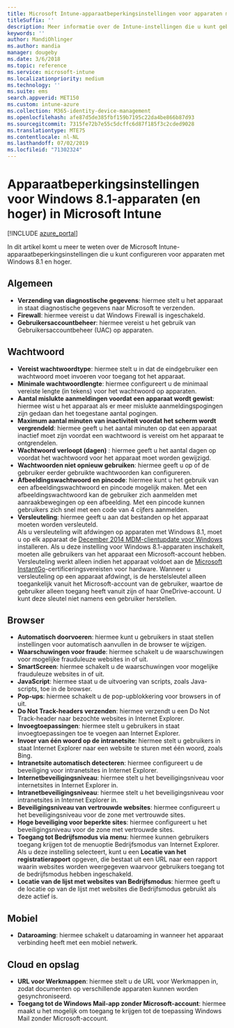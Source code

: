 ```yaml
---
title: Microsoft Intune-apparaatbeperkingsinstellingen voor apparaten met Windows 8.1
titleSuffix: ''
description: Meer informatie over de Intune-instellingen die u kunt gebruiken voor het beheren van apparaatinstellingen en functionaliteit op apparaten met Windows 8.1.
keywords: ''
author: MandiOhlinger
ms.author: mandia
manager: dougeby
ms.date: 3/6/2018
ms.topic: reference
ms.service: microsoft-intune
ms.localizationpriority: medium
ms.technology: ''
ms.suite: ems
search.appverid: MET150
ms.custom: intune-azure
ms.collection: M365-identity-device-management
ms.openlocfilehash: afe87d5de385fbf159b7195c22da4be866b87d93
ms.sourcegitcommit: 7315fe72b7e55c5dcffc6d87f185f3c2cded9028
ms.translationtype: MTE75
ms.contentlocale: nl-NL
ms.lasthandoff: 07/02/2019
ms.locfileid: "71302324"
---
```

# <a name="microsoft-intune-windows-81-and-later-device-restriction-settings"></a>Apparaatbeperkingsinstellingen voor Windows 8.1-apparaten (en hoger) in Microsoft Intune

[!INCLUDE [azure_portal](./includes/azure_portal.md)]

In dit artikel komt u meer te weten over de Microsoft Intune-apparaatbeperkingsinstellingen die u kunt configureren voor apparaten met Windows 8.1 en hoger.


## <a name="general"></a>Algemeen

- **Verzending van diagnostische gegevens**: hiermee stelt u het apparaat in staat diagnostische gegevens naar Microsoft te verzenden.
- **Firewall**: hiermee vereist u dat Windows Firewall is ingeschakeld.
- **Gebruikersaccountbeheer**: hiermee vereist u het gebruik van Gebruikersaccountbeheer (UAC) op apparaten.

## <a name="password"></a>Wachtwoord
- **Vereist wachtwoordtype**: hiermee stelt u in dat de eindgebruiker een wachtwoord moet invoeren voor toegang tot het apparaat.
- **Minimale wachtwoordlengte**: hiermee configureert u de minimaal vereiste lengte (in tekens) voor het wachtwoord op apparaten.
- **Aantal mislukte aanmeldingen voordat een apparaat wordt gewist**: hiermee wist u het apparaat als er meer mislukte aanmeldingspogingen zijn gedaan dan het toegestane aantal pogingen.
- **Maximum aantal minuten van inactiviteit voordat het scherm wordt vergrendeld**: hiermee geeft u het aantal minuten op dat een apparaat inactief moet zijn voordat een wachtwoord is vereist om het apparaat te ontgrendelen.
- **Wachtwoord verloopt (dagen)** : hiermee geeft u het aantal dagen op voordat het wachtwoord voor het apparaat moet worden gewijzigd.
- **Wachtwoorden niet opnieuw gebruiken**: hiermee geeft u op of de gebruiker eerder gebruikte wachtwoorden kan configureren.
- **Afbeeldingswachtwoord en pincode**: hiermee kunt u het gebruik van een afbeeldingswachtwoord en pincode mogelijk maken. Met een afbeeldingswachtwoord kan de gebruiker zich aanmelden met aanraakbewegingen op een afbeelding. Met een pincode kunnen gebruikers zich snel met een code van 4 cijfers aanmelden.
- **Versleuteling**: hiermee geeft u aan dat bestanden op het apparaat moeten worden versleuteld.<br>Als u versleuteling wilt afdwingen op apparaten met Windows 8.1, moet u op elk apparaat de [December 2014 MDM-clientupdate voor Windows](https://support.microsoft.com/kb/3013816) installeren.
Als u deze instelling voor Windows 8.1-apparaten inschakelt, moeten alle gebruikers van het apparaat een Microsoft-account hebben.
Versleuteling werkt alleen indien het apparaat voldoet aan de [Microsoft InstantGo](https://blogs.windows.com/windowsexperience/2014/06/19/instantgo-a-better-way-to-sleep/#IBHULcTfI4PokO8X.97)-certificeringsvereisten voor hardware.
Wanneer u versleuteling op een apparaat afdwingt, is de herstelsleutel alleen toegankelijk vanuit het Microsoft-account van de gebruiker, waartoe de gebruiker alleen toegang heeft vanuit zijn of haar OneDrive-account. U kunt deze sleutel niet namens een gebruiker herstellen. 



## <a name="browser"></a>Browser
- **Automatisch doorvoeren**: hiermee kunt u gebruikers in staat stellen instellingen voor automatisch aanvullen in de browser te wijzigen.
- **Waarschuwingen voor fraude**: hiermee schakelt u de waarschuwingen voor mogelijke frauduleuze websites in of uit.
- **SmartScreen**: hiermee schakelt u de waarschuwingen voor mogelijke frauduleuze websites in of uit.
- **JavaScript**: hiermee staat u de uitvoering van scripts, zoals Java-scripts, toe in de browser.
- **Pop-ups**: hiermee schakelt u de pop-upblokkering voor browsers in of uit.
- **Do Not Track-headers verzenden**: hiermee verzendt u een Do Not Track-header naar bezochte websites in Internet Explorer.
- **Invoegtoepassingen**: hiermee stelt u gebruikers in staat invoegtoepassingen toe te voegen aan Internet Explorer.
- **Invoer van één woord op de intranetsite**: hiermee stelt u gebruikers in staat Internet Explorer naar een website te sturen met één woord, zoals Bing.
- **Intranetsite automatisch detecteren**: hiermee configureert u de beveiliging voor intranetsites in Internet Explorer.
- **Internetbeveiligingsniveau**: hiermee stelt u het beveiligingsniveau voor internetsites in Internet Explorer in.
- **Intranetbeveiligingsniveau**: hiermee stelt u het beveiligingsniveau voor intranetsites in Internet Explorer in.
- **Beveiligingsniveau van vertrouwde websites**: hiermee configureert u het beveiligingsniveau voor de zone met vertrouwde sites.
- **Hoge beveiliging voor beperkte sites**: hiermee configureert u het beveiligingsniveau voor de zone met vertrouwde sites.
- **Toegang tot Bedrijfsmodus via menu**: hiermee kunnen gebruikers toegang krijgen tot de menuoptie Bedrijfsmodus van Internet Explorer.
Als u deze instelling selecteert, kunt u een **Locatie van het registratierapport** opgeven, die bestaat uit een URL naar een rapport waarin websites worden weergegeven waarvoor gebruikers toegang tot de bedrijfsmodus hebben ingeschakeld.
- **Locatie van de lijst met websites van Bedrijfsmodus**: hiermee geeft u de locatie op van de lijst met websites die Bedrijfsmodus gebruikt als deze actief is.

## <a name="cellular"></a>Mobiel
- **Dataroaming**: hiermee schakelt u dataroaming in wanneer het apparaat verbinding heeft met een mobiel netwerk.

## <a name="cloud-and-storage"></a>Cloud en opslag
- **URL voor Werkmappen**: hiermee stelt u de URL voor Werkmappen in, zodat documenten op verschillende apparaten kunnen worden gesynchroniseerd.
- **Toegang tot de Windows Mail-app zonder Microsoft-account**: hiermee maakt u het mogelijk om toegang te krijgen tot de toepassing Windows Mail zonder Microsoft-account.
